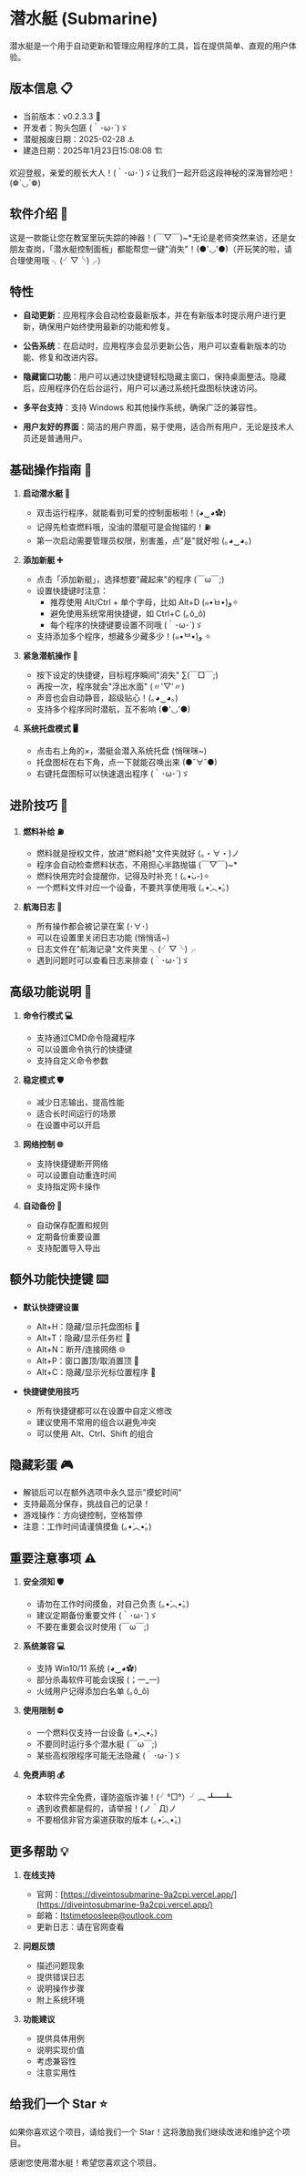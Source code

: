 # 潜水艇 (Submarine)

潜水艇是一个用于自动更新和管理应用程序的工具，旨在提供简单、直观的用户体验。

## 版本信息 📋
- 当前版本：v0.2.3.3 🚢
- 开发者：狗头包匪 (｀･ω･´)ゞ
- 潜艇报废日期：2025-02-28 ⚓️
- 建造日期：2025年1月23日15:08:08 🏗️

欢迎登舰，亲爱的舰长大人！(｀･ω･´)ゞ让我们一起开启这段神秘的深海冒险吧！(❁´◡`❁)

## 软件介绍 🌊
这是一款能让您在教室里玩失踪的神器！(￣▽￣)~*无论是老师突然来访，还是女朋友查岗，「潜水艇控制面板」都能帮您一键"消失"！(●'◡'●)（开玩笑的啦，请合理使用哦 ╮(╯▽╰)╭）

## 特性

- **自动更新**：应用程序会自动检查最新版本，并在有新版本时提示用户进行更新，确保用户始终使用最新的功能和修复。

- **公告系统**：在启动时，应用程序会显示更新公告，用户可以查看新版本的功能、修复和改进内容。

- **隐藏窗口功能**：用户可以通过快捷键轻松隐藏主窗口，保持桌面整洁。隐藏后，应用程序仍在后台运行，用户可以通过系统托盘图标快速访问。

- **多平台支持**：支持 Windows 和其他操作系统，确保广泛的兼容性。

- **用户友好的界面**：简洁的用户界面，易于使用，适合所有用户，无论是技术人员还是普通用户。

## 基础操作指南 📘

1. **启动潜水艇 🚀**
   - 双击运行程序，就能看到可爱的控制面板啦！(◕‿◕✿)
   - 记得先检查燃料哦，没油的潜艇可是会抛锚的！⛽️
   - 第一次启动需要管理员权限，别害羞，点"是"就好啦 (｡◕‿◕｡)

2. **添加新艇 ➕**
   - 点击「添加新艇」，选择想要"藏起来"的程序 (￣ω￣;)
   - 设置快捷键时注意：
     * 推荐使用 Alt/Ctrl + 单个字母，比如 Alt+D (๑•̀ㅂ•́)و✧
     * 避免使用系统常用快捷键，如 Ctrl+C (｡ŏ_ŏ)
     * 每个程序的快捷键要设置不同哦 (｀･ω･´)ゞ
   - 支持添加多个程序，想藏多少藏多少！(๑•̀ᄇ•́)و ✧

3. **紧急潜航操作 🎯**
   - 按下设定的快捷键，目标程序瞬间"消失" ∑(￣□￣;)
   - 再按一次，程序就会"浮出水面" (〃'▽'〃)
   - 声音也会自动静音，超级贴心！(｡◕‿◕｡)
   - 支持多个程序同时潜航，互不影响 (●'◡'●)

4. **系统托盘模式 🖥️**
   - 点击右上角的×，潜艇会潜入系统托盘 (悄咪咪~)
   - 托盘图标在右下角，点一下就能召唤出来 (●ˇ∀ˇ●)
   - 右键托盘图标可以快速退出程序 (｀･ω･´)ゞ

## 进阶技巧 🌟

1. **燃料补给 ⛽️**
   - 燃料就是授权文件，放进"燃料舱"文件夹就好 (。・∀・)ノ
   - 程序会自动检查燃料状态，不用担心半路抛锚 (￣▽￣)~*
   - 燃料快用完时会提醒你，记得及时补充！(｡•̀ᴗ-)✧
   - 一个燃料文件对应一个设备，不要共享使用哦 (｡•́︿•̀｡)

2. **航海日志 📝**
   - 所有操作都会被记录在案 (･∀･)
   - 可以在设置里关闭日志功能 (悄悄话~)
   - 日志文件在"航海记录"文件夹里 ╮(╯▽╰)╭
   - 遇到问题时可以查看日志来排查 (｀･ω･´)ゞ

## 高级功能说明 🚀

1. **命令行模式 💻**
   - 支持通过CMD命令隐藏程序
   - 可以设置命令执行的快捷键
   - 支持自定义命令参数

2. **稳定模式 🛡️**
   - 减少日志输出，提高性能
   - 适合长时间运行的场景
   - 在设置中可以开启

3. **网络控制 🌐**
   - 支持快捷键断开网络
   - 可以设置自动重连时间
   - 支持指定网卡操作

4. **自动备份 💾**
   - 自动保存配置和规则
   - 定期备份重要设置
   - 支持配置导入导出

## 额外功能快捷键 ⌨️

- **默认快捷键设置**
  - Alt+H：隐藏/显示托盘图标 🏃
  - Alt+T：隐藏/显示任务栏 🎯
  - Alt+N：断开/连接网络 🌐
  - Alt+P：窗口置顶/取消置顶 📌
  - Alt+C：隐藏/显示光标位置程序 🎯

- **快捷键使用技巧**
  - 所有快捷键都可以在设置中自定义修改
  - 建议使用不常用的组合以避免冲突
  - 可以使用 Alt、Ctrl、Shift 的组合

## 隐藏彩蛋 🎮
- 解锁后可以在额外选项中永久显示"摸蛇时间"
- 支持最高分保存，挑战自己的记录！
- 游戏操作：方向键控制，空格暂停
- 注意：工作时间请谨慎摸鱼 (｡•́︿•̀｡)

## 重要注意事项 ⚠️

1. **安全须知 🛡️**
   - 请勿在工作时间摸鱼，对自己负责 (｡•́︿•̀｡)
   - 建议定期备份重要文件 (｀･ω･´)ゞ
   - 不要在重要会议时使用 (￣ω￣;)

2. **系统兼容 💻**
   - 支持 Win10/11 系统 (◕‿◕✿)
   - 部分杀毒软件可能会误报 (；一_一)
   - 火绒用户记得添加白名单 (｡ŏ_ŏ)

3. **使用限制 ⛔**
   - 一个燃料仅支持一台设备 (｡•́︿•̀｡)
   - 不要同时运行多个潜水艇 (￣ω￣;)
   - 某些高权限程序可能无法隐藏 (｀･ω･´)ゞ

4. **免费声明 💰**
   - 本软件完全免费，谨防盗版诈骗！(╯°□°）╯︵ ┻━┻
   - 遇到收费都是假的，请举报！(ノ｀Д)ノ
   - 不要相信非官方渠道获取的版本 (｡•́︿•̀｡)

## 更多帮助 💡

1. **在线支持**
   - 官网：[https://diveintosubmarine-9a2cpi.vercel.app/](https://diveintosubmarine-9a2cpi.vercel.app/)
   - 邮箱：Itstimetoosleep@outlook.com
   - 更新日志：请在官网查看

2. **问题反馈**
   - 描述问题现象
   - 提供错误日志
   - 说明操作步骤
   - 附上系统环境

3. **功能建议**
   - 提供具体用例
   - 说明实现价值
   - 考虑兼容性
   - 注意实用性

## 给我们一个 Star ⭐

如果你喜欢这个项目，请给我们一个 Star！这将激励我们继续改进和维护这个项目。

感谢您使用潜水艇！希望您喜欢这个项目。
